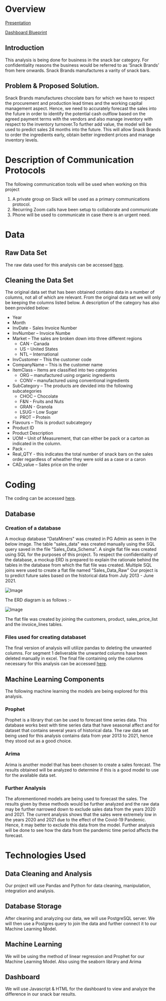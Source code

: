 # Overview

[Presentation](https://docs.google.com/presentation/d/1LgEP1iabjOZd_n9z482B2Ra9EhcuanqxWKVCodDJ5jM/edit#slide=id.gebf57a60df_0_0)

[Dashboard Blueprint](https://docs.google.com/presentation/d/1nNB0tEEfZtC7Wzha4ysZ-Lvb9UOqLQpGOTRMRIGp7wk/edit#slide=id.gecfb9a4986_0_85)

## Introduction
This analysis is being done for business in the snack bar category. For confidentiality reasons the business would be referred to as ‘Snack Brands’ from here onwards. Snack Brands manufactures a varity of snack bars. 

## Problem & Proposed Solution.
Snack Brands manufactures chocolate bars for which we have to respect the procurement and production lead times and the working capital management aspect. Hence, we need to accurately forecast the sales into the future in order to identify the potential cash outflow based on the agreed payment terms with the vendors and also manage inventory with respect to the inventory turnover.To further add value, the model will be used to predict sales 24 months into the future. This will allow Snack Brands to order the ingredients early, obtain better ingredient prices and manage inventory levels.

# Description of Communication Protocols

The following communication tools will be used when working on this project

1. A private group on Slack will be used as a primary communications protocol. 
2. Recurring Zoom calls have been setup to collaborate and communicate
3. Phone will be used to communicate in case there is an urgent need.


# Data

## Raw Data Set

The raw data used for this analysis can be accessed [here](https://github.com/shayanafzal/DataMiners/blob/a17ea5362ba60a61753ce50b6ce491bb05168e33/Sales_Data_Raw.csv).

## Cleaning the Data Set
The original data set that has been obtained contains data in a number of columns, not all of which are relevant. From the original data set we will only be keeping the columns listed below. A description of the category has also been provided below:

* Year
* Month 
* InvDate - Sales Invoice Number
* InvNumber – Invoice Numbe
* Market – The sales are broken down into three different regions	
	* CAN - Canada
	* US – United States
	* NTL – International
* InvCustomer – This the customer code
* CompanyName – This is the customer name
* ItemClass – Items are classified into two categories
	* ORG – manufactured using organic ingredients
	* CONV – manufactured using conventional ingredients
* SubCategory – The products are devided into the following subcategories
	* CHOC – Chocolate
	* F&N - Fruits and Nuts
	* GRAN - Granola 
	* LSUG – Low Sugar
	* PROT – Protein
* Flavours – This is product subcategory
* Product ID
* Product Description
* UOM – Unit of Measurement, that can either be pack or a carton as indicated in the column.
* Pack -
* Real_QTY - this indicates the total number of snack bars on the sales order regardless of wheather they were sold as a case or a caron
* CAD_value – Sales price on the order


# Coding 

The coding can be accessed [here](https://github.com/shayanafzal/DataMiners/blob/65c90f04cfc6d1c089585cc2a698855caca71611/Code.ipynb).

## Database

### Creation of a database

A mockup database "DataMiners" was created in PG Admin as seen in the below image. The table "sales_data" was created manually using the SQL query saved in the file "Sales_Data_Schema". A single flat file was created using SQL for the purposes of this project. To respect the confidentiality of the database, a mockup ERD is prepared to explain the rationale behind the tables in the database from which the flat file was created. Multiple SQL joins were used to create a flat file named "Sales_Data_Raw" Our project is to predict future sales based on the historical data from July 2013 - June 2021.

![Image](https://github.com/shayanafzal/DataMiners/blob/main/Resources/Segment%201/DataMiners_DB.png)

The ERD diagram is as follows :- 

![Image](https://github.com/shayanafzal/DataMiners/blob/main/Resources/Segment%201/ERD.png)

The flat file was created by joining the customers, product, sales_price_list and the invoice_lines tables.

### Files used for creating databaset

The final version of analysis will utilize pandas to deleting the unwanted columns. For segment 1 deliverable the unwanted columns have been deleted manually in excel. The final file containing only the columns necessary for this analysis can be accessed [here](https://github.com/shayanafzal/DataMiners/blob/bf6a8c03ea1d01bb2228b3789cd478d071deb9c4/Resources/Sales_Data_Raw.csv).

## Machine Learning Components

The following machine learning the models are being explored for this analysis. 

### Prophet

Prophet is a library that can be used to forecast time series data. This database works best with time series data that have seasonal affect and for dataset that contains several years of historical data. The raw data set being used for this analysis contains data from year 2013 to 2021, hence they stood out as a good choice. 

### Arima
Arima is another model that has been chosen to create a sales forecast. The results obtained will be analyzed to determine if this is a good model to use for the available data set. 

### Further Analysis
The aforementioned models are being used to forecast the sales. The results given by these methods would be further analyzed and the raw data may be further narrowed down to exclude sales data from the years 2020 and 2021. The current analysis shows that the sales were extremely low in the years 2020 and 2021 due to the effect of the Covid-19 Pandemic. Hence, it may better to exclude this data from the model. Further analysis will be done to see how the data from the pandemic time period affects the forecast.







# Technologies Used
## Data Cleaning and Analysis
Our project will use Pandas and Python for data cleaning, manipulation, integration and analysis. 

## Database Storage
After cleaning and analyzing our data, we will use PostgreSQL server. We will then use a Postgres query to join the data and further connect it to our Machine Learning Model.

## Machine Learning
We will be using the method of linear regression and Prophet for our Machine Learning Model. Also using the seaborn library and Arima

## Dashboard
We will use Javascript & HTML for the dashboard to view and analyze the difference in our snack bar results.







